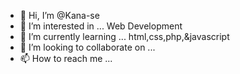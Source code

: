 - 👋 Hi, I’m @Kana-se
- 👀 I’m interested in ... Web Development 
- 🌱 I’m currently learning ... html,css,php,&javascript
- 💞️ I’m looking to collaborate on ...
- 📫 How to reach me ...

<!---
Kana-se/Kana-se is a ✨ special ✨ repository because its `README.md` (this file) appears on your GitHub profile.
You can click the Preview link to take a look at your changes.
--->
